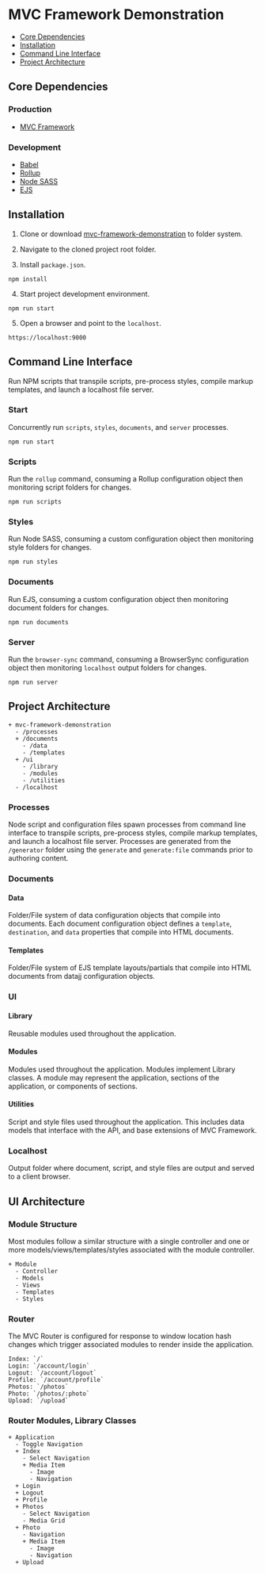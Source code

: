 # MVC Framework Demonstration

- [Core Dependencies](#core-dependencies)
- [Installation](#installation)
- [Command Line Interface](#command-line-interface)
- [Project Architecture](#project-architecture)

## Core Dependencies
### Production
- [MVC Framework](https://gitlab.com/thomas.welborn/mvc-framework)

### Development
- [Babel](https://babeljs.io/)
- [Rollup](https://rollupjs.org/)
- [Node SASS](https://www.npmjs.com/package/node-sass)
- [EJS](https://www.npmjs.com/package/node-sass)

## Installation
1. Clone or download [mvc-framework-demonstration](https://github.com/thomaswelborn/mvc-framework-demonstration) to folder system. 

2. Navigate to the cloned project root folder.  

3. Install `package.json`. 
```
npm install
```

4. Start project development environment. 
```
npm run start
```

5. Open a browser and point to the `localhost`.  
```
https://localhost:9000
```

## Command Line Interface
Run NPM scripts that transpile scripts, pre-process styles, compile markup templates, and launch a localhost file server. 

### Start
Concurrently run `scripts`, `styles`, `documents`, and `server` processes.  
```
npm run start
```

### Scripts
Run the `rollup` command, consuming a Rollup configuration object then monitoring script folders for changes.  
```
npm run scripts
```

### Styles
Run Node SASS, consuming a custom configuration object then monitoring style folders for changes.  
```
npm run styles
```

### Documents
Run EJS, consuming a custom configuration object then monitoring document folders for changes.  
```
npm run documents
```

### Server
Run the `browser-sync` command, consuming a BrowserSync configuration object then monitoring `localhost` output folders for changes.  
```
npm run server
```

## Project Architecture
```
+ mvc-framework-demonstration
  - /processes
  + /documents
    - /data
    - /templates
  + /ui
    - /library
    - /modules
    - /utilities
  - /localhost
```
### Processes
Node script and configuration files spawn processes from command line interface to transpile scripts, pre-process styles, compile markup templates, and launch a localhost file server. Processes are generated from the `/generator` folder using the `generate` and `generate:file` commands prior to authoring content.  

### Documents
#### Data
Folder/File system of data configuration objects that compile into documents. Each document configuration object defines a `template`, `destination`, and `data` properties that compile into HTML documents.  

#### Templates
Folder/File system of EJS template layouts/partials that compile into HTML documents from datajj configuration objects.  

### UI
#### Library
Reusable modules used throughout the application.  

#### Modules
Modules used throughout the application. Modules implement Library classes. A module may represent the application, sections of the application, or components of sections.  

#### Utilities
Script and style files used throughout the application. This includes data models that interface with the API, and base extensions of MVC Framework. 

### Localhost
Output folder where document, script, and style files are output and served to a client browser.  

## UI Architecture
### Module Structure
Most modules follow a similar structure with a single controller and one or more models/views/templates/styles associated with the module controller.  
```
+ Module
  - Controller
  - Models
  - Views
  - Templates
  - Styles
```

### Router
The MVC Router is configured for response to window location hash changes which trigger associated modules to render inside the application.  
```
Index: `/`
Login: `/account/login`
Logout: `/account/logout`
Profile: `/account/profile`
Photos: `/photos`
Photo: `/photos/:photo`
Upload: `/upload`
```

### Router Modules, Library Classes
```
+ Application
  - Toggle Navigation
  + Index
    - Select Navigation
    + Media Item
      - Image
      - Navigation
  + Login
  + Logout
  + Profile
  + Photos
    - Select Navigation
    - Media Grid
  + Photo
    - Navigation
    + Media Item
      - Image
      - Navigation
  + Upload
```

